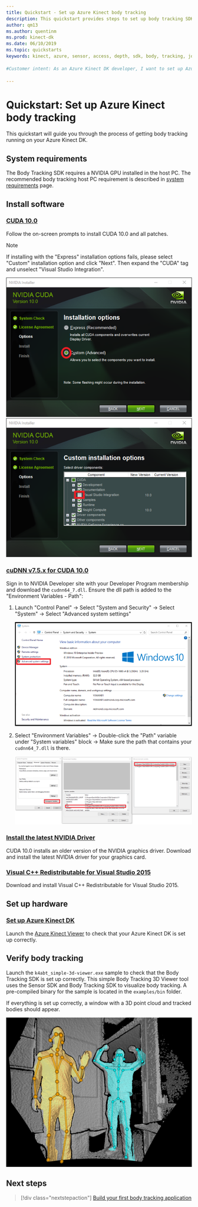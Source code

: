 ```yaml
---
title: Quickstart - Set up Azure Kinect body tracking
description: This quickstart provides steps to set up body tracking SDK for Azure Kinect
author: qm13
ms.author: quentinm
ms.prod: kinect-dk
ms.date: 06/10/2019
ms.topic: quickstarts 
keywords: kinect, azure, sensor, access, depth, sdk, body, tracking, joint, setup, cuda, nvidia

#Customer intent: As an Azure Kinect DK developer, I want to set up Azure Kinect body tracking.

---
```


# Quickstart: Set up Azure Kinect body tracking

This quickstart will guide you through the process of getting body tracking running on your Azure Kinect DK.

## System requirements

The Body Tracking SDK requires a NVIDIA GPU installed in the host PC. The recommended body tracking host PC requirement is described in [system requirements](system-requirements.md) page.

## Install software

### [CUDA 10.0](https://developer.nvidia.com/cuda-10.0-download-archive)

Follow the on-screen prompts to install CUDA 10.0 and all patches.

>[!NOTE]
> If installing with the "Express" installation options fails, please select "Custom" installation option and click "Next".
> Then expand the "CUDA" tag and unselect "Visual Studio Integration".

![CUDA installation Image1](./media/quickstarts/install-cuda1.png)![CUDA installation Image2](./media/quickstarts/install-cuda2.png)

### [cuDNN v7.5.x for CUDA 10.0](https://developer.nvidia.com/rdp/cudnn-archive)

Sign in to NVIDIA Developer site with your Developer Program membership and download the `cudnn64_7.dll`. Ensure the dll path is added to the "Environment Variables - Path":
1. Launch "Control Panel" -> Select "System and Security" -> Select "System" -> Select "Advanced system settings"

    ![Setup system path 1](./media/quickstarts/install-system-path1.png)

2. Select "Environment Variables" -> Double-click the "Path" variable under "System variables" block -> Make sure the path that contains your `cudnn64_7.dll` is there.

    ![Setup system path 2](./media/quickstarts/install-system-path2.png)

### [Install the latest NVIDIA Driver](https://www.nvidia.com/Download/index.aspx?lang=en-us)

CUDA 10.0 installs an older version of the NVIDIA graphics driver. Download and install the latest NVIDIA driver for your graphics card.

### [Visual C++ Redistributable for Visual Studio 2015](https://www.microsoft.com/en-us/download/details.aspx?id=48145)

Download and install Visual C++ Redistributable for Visual Studio 2015. 

## Set up hardware

### [Set up Azure Kinect DK](set-up-azure-kinect-dk.md)

Launch the [Azure Kinect Viewer](azure-kinect-viewer.md) to check that your Azure Kinect DK is set up correctly.

## Verify body tracking

Launch the `k4abt_simple-3d-viewer.exe` sample to check that the Body Tracking SDK is set up correctly. This simple Body Tracking 3D Viewer tool uses the Sensor SDK and Body Tracking SDK to visualize body tracking. A pre-compiled binary for the sample is located in the `examples/bin` folder.

If everything is set up correctly, a window with a 3D point cloud and tracked bodies should appear.

![Body Tracking 3D Viewer](./media/quickstarts/samples-simple3dviewer.png)

## Next steps

> [!div class="nextstepaction"]
>[Build your first body tracking application](build-first-body-app.md)

